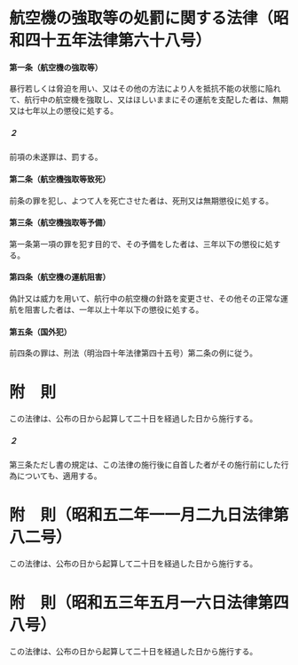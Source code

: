 # 航空機の強取等の処罰に関する法律（昭和四十五年法律第六十八号）
#### 第一条（航空機の強取等）
暴行若しくは脅迫を用い、又はその他の方法により人を抵抗不能の状態に陥れて、航行中の航空機を強取し、又はほしいままにその運航を支配した者は、無期又は七年以上の懲役に処する。
##### ２
前項の未遂罪は、罰する。
#### 第二条（航空機強取等致死）
前条の罪を犯し、よつて人を死亡させた者は、死刑又は無期懲役に処する。
#### 第三条（航空機強取等予備）
第一条第一項の罪を犯す目的で、その予備をした者は、三年以下の懲役に処する。
#### 第四条（航空機の運航阻害）
偽計又は威力を用いて、航行中の航空機の針路を変更させ、その他その正常な運航を阻害した者は、一年以上十年以下の懲役に処する。
#### 第五条（国外犯）
前四条の罪は、刑法（明治四十年法律第四十五号）第二条の例に従う。
# 附　則
この法律は、公布の日から起算して二十日を経過した日から施行する。
##### ２
第三条ただし書の規定は、この法律の施行後に自首した者がその施行前にした行為についても、適用する。
# 附　則（昭和五二年一一月二九日法律第八二号）
この法律は、公布の日から起算して二十日を経過した日から施行する。
# 附　則（昭和五三年五月一六日法律第四八号）
この法律は、公布の日から起算して二十日を経過した日から施行する。
